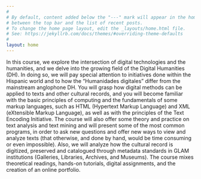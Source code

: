 ```yaml
---
#
# By default, content added below the "---" mark will appear in the home page
# between the top bar and the list of recent posts.
# To change the home page layout, edit the _layouts/home.html file.
# See: https://jekyllrb.com/docs/themes/#overriding-theme-defaults
#
layout: home
---
```


In this course, we explore the intersection of digital technologies and the humanities, and we delve into the growing field of the Digital Humanities (DH). In doing so, we will pay special attention to initiatives done within the Hispanic world and to how the “Humanidades digitales” differ from the mainstream anglophone DH. You will grasp how digital methods can be applied to texts and other cultural records, and you will become familiar with the basic principles of computing and the fundamentals of some markup languages, such as HTML (Hypertext Markup Language) and XML (eXtensible Markup Language), as well as with the principles of the Text Encoding Initiative. The course will also offer some theory and practice on text analysis and text mining and will present some of the most common programs, in order to ask new questions and offer new ways to view and analyze texts (that otherwise, and done by hand, would be time consuming or even impossible). Also, we will analyze how the cultural record is digitized, preserved and catalogued through metadata standards in GLAM institutions (Galleries, Libraries, Archives, and Museums). The course mixes theoretical readings, hands-on tutorials, digital assignments, and the creation of an online portfolio.
